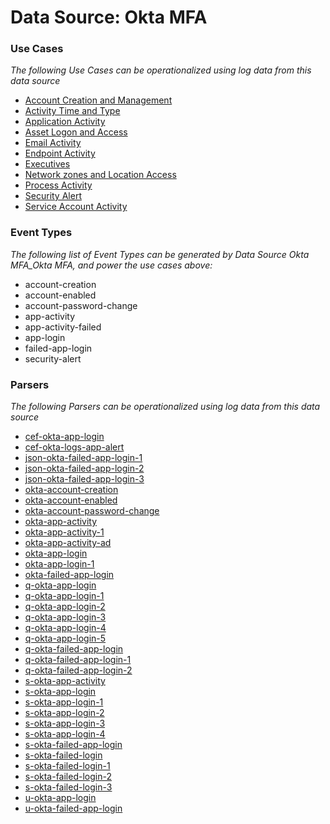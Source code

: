 Data Source: Okta MFA
=====================

### Use Cases

_The following Use Cases can be operationalized using log data from this data source_

* [Account Creation and Management](usecase_account_creation_and_management.md)
* [Activity Time  and Type](usecase_activity_time__and_type.md)
* [Application Activity](usecase_application_activity.md)
* [Asset Logon and Access](usecase_asset_logon_and_access.md)
* [Email Activity](usecase_email_activity.md)
* [Endpoint Activity](usecase_endpoint_activity.md)
* [Executives](usecase_executives.md)
* [Network zones and Location Access](usecase_network_zones_and_location_access.md)
* [Process Activity](usecase_process_activity.md)
* [Security Alert](usecase_security_alert.md)
* [Service Account Activity](usecase_service_account_activity.md)


### Event Types

_The following list of Event Types can be generated by Data Source Okta MFA_Okta MFA, and power the use cases above:_

- account-creation
- account-enabled
- account-password-change
- app-activity
- app-activity-failed
- app-login
- failed-app-login
- security-alert


### Parsers

_The following Parsers can be operationalized using log data from this data source_

* [cef-okta-app-login](parserContent_cef-okta-app-login.md)
* [cef-okta-logs-app-alert](parserContent_cef-okta-logs-app-alert.md)
* [json-okta-failed-app-login-1](parserContent_json-okta-failed-app-login-1.md)
* [json-okta-failed-app-login-2](parserContent_json-okta-failed-app-login-2.md)
* [json-okta-failed-app-login-3](parserContent_json-okta-failed-app-login-3.md)
* [okta-account-creation](parserContent_okta-account-creation.md)
* [okta-account-enabled](parserContent_okta-account-enabled.md)
* [okta-account-password-change](parserContent_okta-account-password-change.md)
* [okta-app-activity](parserContent_okta-app-activity.md)
* [okta-app-activity-1](parserContent_okta-app-activity-1.md)
* [okta-app-activity-ad](parserContent_okta-app-activity-ad.md)
* [okta-app-login](parserContent_okta-app-login.md)
* [okta-app-login-1](parserContent_okta-app-login-1.md)
* [okta-failed-app-login](parserContent_okta-failed-app-login.md)
* [q-okta-app-login](parserContent_q-okta-app-login.md)
* [q-okta-app-login-1](parserContent_q-okta-app-login-1.md)
* [q-okta-app-login-2](parserContent_q-okta-app-login-2.md)
* [q-okta-app-login-3](parserContent_q-okta-app-login-3.md)
* [q-okta-app-login-4](parserContent_q-okta-app-login-4.md)
* [q-okta-app-login-5](parserContent_q-okta-app-login-5.md)
* [q-okta-failed-app-login](parserContent_q-okta-failed-app-login.md)
* [q-okta-failed-app-login-1](parserContent_q-okta-failed-app-login-1.md)
* [q-okta-failed-app-login-2](parserContent_q-okta-failed-app-login-2.md)
* [s-okta-app-activity](parserContent_s-okta-app-activity.md)
* [s-okta-app-login](parserContent_s-okta-app-login.md)
* [s-okta-app-login-1](parserContent_s-okta-app-login-1.md)
* [s-okta-app-login-2](parserContent_s-okta-app-login-2.md)
* [s-okta-app-login-3](parserContent_s-okta-app-login-3.md)
* [s-okta-app-login-4](parserContent_s-okta-app-login-4.md)
* [s-okta-failed-app-login](parserContent_s-okta-failed-app-login.md)
* [s-okta-failed-login](parserContent_s-okta-failed-login.md)
* [s-okta-failed-login-1](parserContent_s-okta-failed-login-1.md)
* [s-okta-failed-login-2](parserContent_s-okta-failed-login-2.md)
* [s-okta-failed-login-3](parserContent_s-okta-failed-login-3.md)
* [u-okta-app-login](parserContent_u-okta-app-login.md)
* [u-okta-failed-app-login](parserContent_u-okta-failed-app-login.md)

